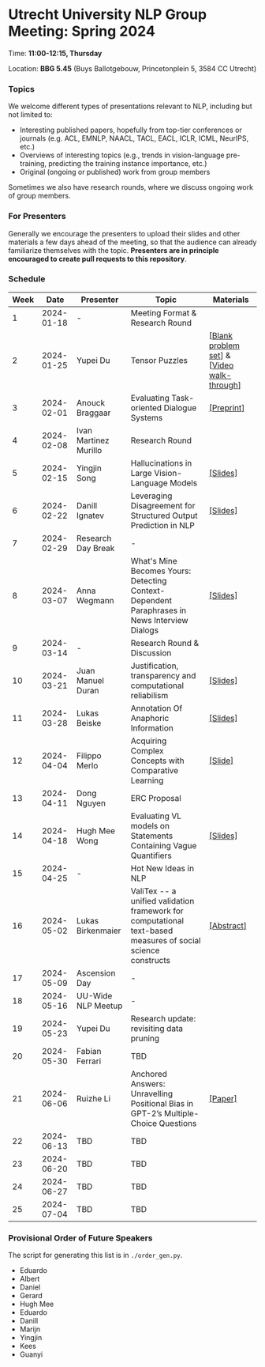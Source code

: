 # Utrecht University NLP Group Meeting: Spring 2024

Time: **11:00-12:15, Thursday**  

Location: **BBG 5.45** (Buys Ballotgebouw, Princetonplein 5, 3584 CC Utrecht)

### Topics

We welcome different types of presentations relevant to NLP, including but not limited to:
- Interesting published papers, hopefully from top-tier conferences or journals 
  (e.g. ACL, EMNLP, NAACL, TACL, EACL, ICLR, ICML, NeurIPS, etc.)
- Overviews of interesting topics 
  (e.g., trends in vision-language pre-training, predicting the training instance importance, etc.)
- Original (ongoing or published) work from group members

Sometimes we also have research rounds, where we discuss ongoing work of group members.

### For Presenters

Generally we encourage the presenters to upload their slides and other materials 
a few days ahead of the meeting, 
so that the audience can already familiarize themselves with the topic. 
**Presenters are in principle encouraged to create pull requests to this repository**. 

### Schedule

| Week | Date      | Presenter | Topic     | Materials |
| ---- | --------- | --------- | --------- | --------- |
|1  | 2024-01-18 | - | Meeting Format \& Research Round |  |
|2  | 2024-01-25 | Yupei Du | Tensor Puzzles | [[Blank problem set](https://colab.research.google.com/github/srush/Tensor-Puzzles/blob/main/Tensor%20Puzzlers.ipynb)] \& [[Video walk-through](https://www.youtube.com/watch?v=SiwTAyyvt5s&t=591s)] |
|3  | 2024-02-01 | Anouck Braggaar | Evaluating Task-oriented Dialogue Systems | [[Preprint]](https://arxiv.org/abs/2312.13871) |
|4  | 2024-02-08 | Ivan Martinez Murillo | Research Round |  |
|5  | 2024-02-15 | Yingjin Song | Hallucinations in Large Vision-Language Models |	[[Slides]](https://drive.google.com/file/d/1GMjWM8Jbof6jHE84Gvm68GjlV1r6d_mp/view?usp=drive_link) |
|6  | 2024-02-22 | Danill Ignatev | Leveraging Disagreement for Structured Output Prediction in NLP | [[Slides]](week_6/daniil/DIgnatevPresentation.pdf) |
|7  | 2024-02-29 | Research Day Break | - |  |
|8  | 2024-03-07 | Anna Wegmann | What's Mine Becomes Yours: Detecting Context-Dependent Paraphrases in News Interview Dialogs | [[Slides]](https://docs.google.com/presentation/d/1jLTEsPmNSuyYKm5AyJ2-NkiiX6l26ZNThQzOu7FZJfI/edit?usp=sharing) |
|9  | 2024-03-14 | - | Research Round & Discussion |  |
|10 | 2024-03-21 | Juan Manuel Duran | Justification, transparency and computational reliabilism | [[Slides]](week_10/slides.pdf) |
|11 | 2024-03-28 | Lukas Beiske | Annotation Of Anaphoric Information | [[Slides]](week_11/slides.pdf) |
|12 | 2024-04-04 | Filippo Merlo | Acquiring Complex Concepts with Comparative Learning | [[Slide]](week_12/slides.pdf) |
|13 | 2024-04-11 | Dong Nguyen | ERC Proposal |  |
|14 | 2024-04-18 | Hugh Mee Wong | Evaluating VL models on Statements Containing Vague Quantifiers | [[Slides]](week_14/slides.pptx) |
|15 | 2024-04-25 | - | Hot New Ideas in NLP |  |
|16 | 2024-05-02 | Lukas Birkenmaier | ValiTex -- a unified validation framework for computational text-based measures of social science constructs |  [[Abstract]](week_16/abs.md)|
|17 | 2024-05-09 | Ascension Day | - |  |
|18 | 2024-05-16 | UU-Wide NLP Meetup | - |  |
|19 | 2024-05-23 | Yupei Du | Research update: revisiting data pruning |  |
|20 | 2024-05-30 | Fabian Ferrari | TBD |  |
|21 | 2024-06-06 | Ruizhe Li | Anchored Answers: Unravelling Positional Bias in GPT-2’s Multiple-Choice Questions | [[Paper]](https://arxiv.org/abs/2405.03205) |
|22 | 2024-06-13 | TBD | TBD |  |
|23 | 2024-06-20 | TBD | TBD |  |
|24 | 2024-06-27 | TBD | TBD |  |
|25 | 2024-07-04 | TBD | TBD |  |


### Provisional Order of Future Speakers

The script for generating this list is in `./order_gen.py`.

- Eduardo
- Albert
- Daniel
- Gerard
- Hugh Mee
- Eduardo
- Danill
- Marijn
- Yingjin
- Kees
- Guanyi
